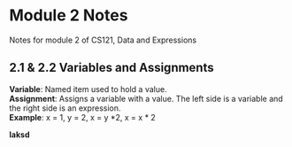# Module 2 Notes
Notes for module 2 of CS121, Data and Expressions

## 2.1 & 2.2 Variables and Assignments
**Variable**: Named item used to hold a value.  
**Assignment**: Assigns a variable with a value. The left side is a variable and the right side is an expression.  
**Example**: x = 1, y = 2, x = y *2, x = x * 2  

**laksd**

